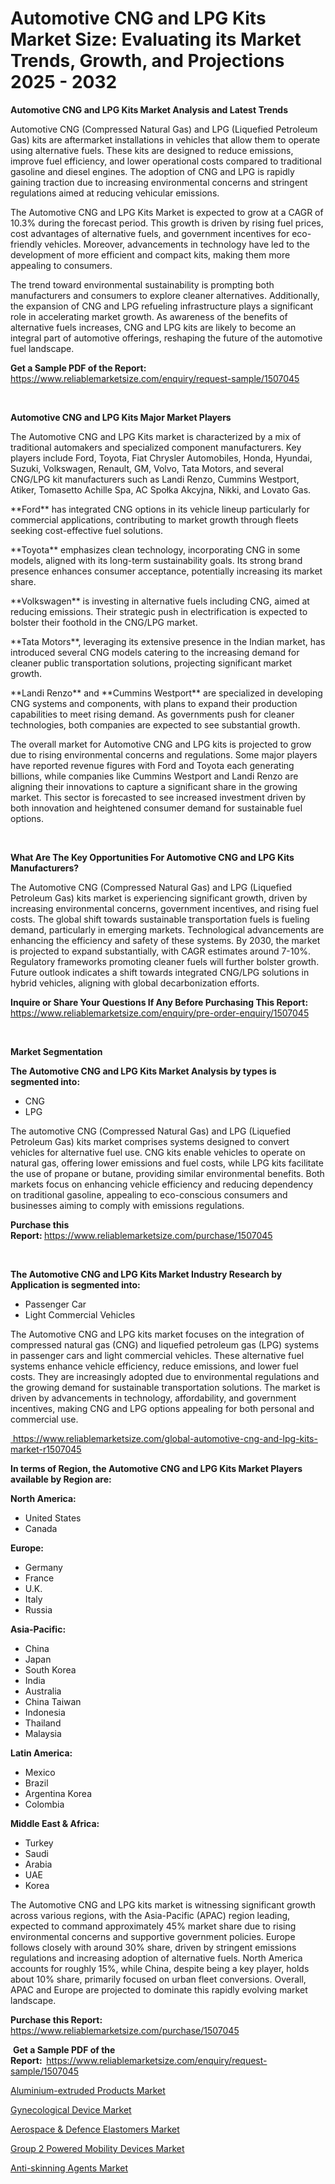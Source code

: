 <p><h1>Automotive CNG and LPG Kits Market Size: Evaluating its Market Trends, Growth, and Projections 2025 - 2032</h1></p><p><strong>Automotive CNG and LPG Kits Market Analysis and Latest Trends</strong></p>
<p><p>Automotive CNG (Compressed Natural Gas) and LPG (Liquefied Petroleum Gas) kits are aftermarket installations in vehicles that allow them to operate using alternative fuels. These kits are designed to reduce emissions, improve fuel efficiency, and lower operational costs compared to traditional gasoline and diesel engines. The adoption of CNG and LPG is rapidly gaining traction due to increasing environmental concerns and stringent regulations aimed at reducing vehicular emissions.</p><p>The Automotive CNG and LPG Kits Market is expected to grow at a CAGR of 10.3% during the forecast period. This growth is driven by rising fuel prices, cost advantages of alternative fuels, and government incentives for eco-friendly vehicles. Moreover, advancements in technology have led to the development of more efficient and compact kits, making them more appealing to consumers.</p><p>The trend toward environmental sustainability is prompting both manufacturers and consumers to explore cleaner alternatives. Additionally, the expansion of CNG and LPG refueling infrastructure plays a significant role in accelerating market growth. As awareness of the benefits of alternative fuels increases, CNG and LPG kits are likely to become an integral part of automotive offerings, reshaping the future of the automotive fuel landscape.</p></p>
<p><strong>Get a Sample PDF of the Report:&nbsp;</strong> <a href="https://www.reliablemarketsize.com/enquiry/request-sample/1507045?utm_campaign=1845&utm_medium=2&utm_source=Github&utm_content=ia&utm_term=23032025&utm_id=automotive-cng-and-lpg-kits">https://www.reliablemarketsize.com/enquiry/request-sample/1507045</a></p>
<p>&nbsp;</p>
<p><strong>Automotive CNG and LPG Kits Major Market Players</strong></p>
<p><p>The Automotive CNG and LPG Kits market is characterized by a mix of traditional automakers and specialized component manufacturers. Key players include Ford, Toyota, Fiat Chrysler Automobiles, Honda, Hyundai, Suzuki, Volkswagen, Renault, GM, Volvo, Tata Motors, and several CNG/LPG kit manufacturers such as Landi Renzo, Cummins Westport, Atiker, Tomasetto Achille Spa, AC Społka Akcyjna, Nikki, and Lovato Gas.</p><p>**Ford** has integrated CNG options in its vehicle lineup particularly for commercial applications, contributing to market growth through fleets seeking cost-effective fuel solutions. </p><p>**Toyota** emphasizes clean technology, incorporating CNG in some models, aligned with its long-term sustainability goals. Its strong brand presence enhances consumer acceptance, potentially increasing its market share.</p><p>**Volkswagen** is investing in alternative fuels including CNG, aimed at reducing emissions. Their strategic push in electrification is expected to bolster their foothold in the CNG/LPG market.</p><p>**Tata Motors**, leveraging its extensive presence in the Indian market, has introduced several CNG models catering to the increasing demand for cleaner public transportation solutions, projecting significant market growth.</p><p>**Landi Renzo** and **Cummins Westport** are specialized in developing CNG systems and components, with plans to expand their production capabilities to meet rising demand. As governments push for cleaner technologies, both companies are expected to see substantial growth.</p><p>The overall market for Automotive CNG and LPG kits is projected to grow due to rising environmental concerns and regulations. Some major players have reported revenue figures with Ford and Toyota each generating billions, while companies like Cummins Westport and Landi Renzo are aligning their innovations to capture a significant share in the growing market. This sector is forecasted to see increased investment driven by both innovation and heightened consumer demand for sustainable fuel options.</p></p>
<p>&nbsp;</p>
<p><strong>What Are The Key Opportunities For Automotive CNG and LPG Kits Manufacturers?</strong></p>
<p><p>The Automotive CNG (Compressed Natural Gas) and LPG (Liquefied Petroleum Gas) kits market is experiencing significant growth, driven by increasing environmental concerns, government incentives, and rising fuel costs. The global shift towards sustainable transportation fuels is fueling demand, particularly in emerging markets. Technological advancements are enhancing the efficiency and safety of these systems. By 2030, the market is projected to expand substantially, with CAGR estimates around 7-10%. Regulatory frameworks promoting cleaner fuels will further bolster growth. Future outlook indicates a shift towards integrated CNG/LPG solutions in hybrid vehicles, aligning with global decarbonization efforts.</p></p>
<p><strong>Inquire or Share Your Questions If Any Before Purchasing This Report:</strong> <a href="https://www.reliablemarketsize.com/enquiry/pre-order-enquiry/1507045?utm_campaign=1845&utm_medium=2&utm_source=Github&utm_content=ia&utm_term=23032025&utm_id=automotive-cng-and-lpg-kits">https://www.reliablemarketsize.com/enquiry/pre-order-enquiry/1507045</a></p>
<p>&nbsp;</p>
<p><strong>Market Segmentation</strong></p>
<p><strong>The Automotive CNG and LPG Kits Market Analysis by types is segmented into:</strong></p>
<p><ul><li>CNG</li><li>LPG</li></ul></p>
<p><p>The automotive CNG (Compressed Natural Gas) and LPG (Liquefied Petroleum Gas) kits market comprises systems designed to convert vehicles for alternative fuel use. CNG kits enable vehicles to operate on natural gas, offering lower emissions and fuel costs, while LPG kits facilitate the use of propane or butane, providing similar environmental benefits. Both markets focus on enhancing vehicle efficiency and reducing dependency on traditional gasoline, appealing to eco-conscious consumers and businesses aiming to comply with emissions regulations.</p></p>
<p><strong>Purchase this Report:&nbsp;</strong><a href="https://www.reliablemarketsize.com/purchase/1507045?utm_campaign=1845&utm_medium=2&utm_source=Github&utm_content=ia&utm_term=23032025&utm_id=automotive-cng-and-lpg-kits">https://www.reliablemarketsize.com/purchase/1507045</a></p>
<p>&nbsp;</p>
<p><strong>The Automotive CNG and LPG Kits Market Industry Research by Application is segmented into:</strong></p>
<p><ul><li>Passenger Car</li><li>Light Commercial Vehicles</li></ul></p>
<p><p>The Automotive CNG and LPG kits market focuses on the integration of compressed natural gas (CNG) and liquefied petroleum gas (LPG) systems in passenger cars and light commercial vehicles. These alternative fuel systems enhance vehicle efficiency, reduce emissions, and lower fuel costs. They are increasingly adopted due to environmental regulations and the growing demand for sustainable transportation solutions. The market is driven by advancements in technology, affordability, and government incentives, making CNG and LPG options appealing for both personal and commercial use.</p></p>
<p><a href="https://www.reliablemarketsize.com/global-automotive-cng-and-lpg-kits-market-r1507045?utm_campaign=1845&utm_medium=2&utm_source=Github&utm_content=ia&utm_term=23032025&utm_id=automotive-cng-and-lpg-kits">&nbsp;https://www.reliablemarketsize.com/global-automotive-cng-and-lpg-kits-market-r1507045</a></p>
<p><strong>In terms of Region, the Automotive CNG and LPG Kits Market Players available by Region are:</strong></p>
<p>
    <p> <strong> North America: </strong>
        <ul>
            <li>United States</li>
            <li>Canada</li>
        </ul>
        </p> 
    <p> <strong> Europe: </strong>
        <ul>
            <li>Germany</li>
            <li>France</li>
            <li>U.K.</li>
            <li>Italy</li>
            <li>Russia</li>
        </ul>
        </p> 
    <p> <strong> Asia-Pacific: </strong>
        <ul>
            <li>China</li>
            <li>Japan</li>
            <li>South Korea</li>
            <li>India</li>
            <li>Australia</li>
            <li>China Taiwan</li>
            <li>Indonesia</li>
            <li>Thailand</li>
            <li>Malaysia</li>
        </ul>
        </p> 
    <p> <strong> Latin America: </strong>
        <ul>
            <li>Mexico</li>
            <li>Brazil</li>
            <li>Argentina Korea</li>
            <li>Colombia</li>
        </ul>
        </p> 
    <p> <strong> Middle East & Africa: </strong>
        <ul>
            <li>Turkey</li>
            <li>Saudi</li>
            <li>Arabia</li>
            <li>UAE</li>
            <li>Korea</li>
        </ul>
    </p>
    </p>
<p><p>The Automotive CNG and LPG kits market is witnessing significant growth across various regions, with the Asia-Pacific (APAC) region leading, expected to command approximately 45% market share due to rising environmental concerns and supportive government policies. Europe follows closely with around 30% share, driven by stringent emissions regulations and increasing adoption of alternative fuels. North America accounts for roughly 15%, while China, despite being a key player, holds about 10% share, primarily focused on urban fleet conversions. Overall, APAC and Europe are projected to dominate this rapidly evolving market landscape.</p></p>
<p><strong>Purchase this Report: </strong><a href="https://www.reliablemarketsize.com/purchase/1507045?utm_campaign=1845&utm_medium=2&utm_source=Github&utm_content=ia&utm_term=23032025&utm_id=automotive-cng-and-lpg-kits">https://www.reliablemarketsize.com/purchase/1507045</a></p>
<p>&nbsp;<strong>Get a Sample PDF of the Report:&nbsp;&nbsp;</strong><a href="https://www.reliablemarketsize.com/enquiry/request-sample/1507045?utm_campaign=1845&utm_medium=2&utm_source=Github&utm_content=ia&utm_term=23032025&utm_id=automotive-cng-and-lpg-kits">https://www.reliablemarketsize.com/enquiry/request-sample/1507045</a></p>
<p><strong></strong></p>
<p><p><a href="https://github.com/naanaafranxu/Market-Research-Report-List-1/blob/main/aluminium-extruded-products-market.md?utm_campaign=1845&utm_medium=2&utm_source=Github&utm_content=ia&utm_term=23032025&utm_id=automotive-cng-and-lpg-kits">Aluminium-extruded Products Market</a></p><p><a href="https://github.com/suebabuhai/Market-Research-Report-List-1/blob/main/gynecological-device-market.md?utm_campaign=1845&utm_medium=2&utm_source=Github&utm_content=ia&utm_term=23032025&utm_id=automotive-cng-and-lpg-kits">Gynecological Device Market</a></p><p><a href="https://github.com/nyanikumchu/Market-Research-Report-List-1/blob/main/aerospace-defence-elastomers-market.md?utm_campaign=1845&utm_medium=2&utm_source=Github&utm_content=ia&utm_term=23032025&utm_id=automotive-cng-and-lpg-kits">Aerospace & Defence Elastomers Market</a></p><p><a href="https://github.com/dagnewopus/Market-Research-Report-List-1/blob/main/group-2-powered-mobility-devices-market.md?utm_campaign=1845&utm_medium=2&utm_source=Github&utm_content=ia&utm_term=23032025&utm_id=automotive-cng-and-lpg-kits">Group 2 Powered Mobility Devices Market</a></p><p><a href="https://github.com/goliareanoyh/Market-Research-Report-List-1/blob/main/anti-skinning-agents-market.md?utm_campaign=1845&utm_medium=2&utm_source=Github&utm_content=ia&utm_term=23032025&utm_id=automotive-cng-and-lpg-kits">Anti-skinning Agents Market</a></p></p>